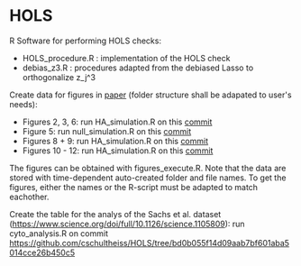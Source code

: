 # HOLS
R Software for performing HOLS checks:
- HOLS_procedure.R : implementation of the HOLS check
- debias_z3.R : procedures adapted from the debiased Lasso to orthogonalize z_j^3

Create data for figures in [paper](https://arxiv.org/abs/2109.14544) (folder structure shall be adapated to user's needs):
- Figures 2, 3, 6: run HA_simulation.R on this [commit](https://github.com/cschultheiss/HOLS/tree/268c18940cfbdb4ffc8aade09260fe606ebcb2d6)
- Figure 5: run null_simulation.R on this [commit](https://github.com/cschultheiss/HOLS/tree/e38e8ad8973370ebcc64fbfa128fc1e41357ecb0)
- Figures 8 + 9: run HA_simulation.R on this [commit](https://github.com/cschultheiss/HOLS/tree/429d1d05ccbdc48ef061951e4e165088bc5da88c)
- Figures 10 - 12: run HA_simulation.R on this [commit](https://github.com/cschultheiss/HOLS/tree/40d2fd795b70980083b011fc2c53388019d66675)

The figures can be obtained with figures_execute.R. Note that the data are stored with time-dependent auto-created folder and file names. To get the figures, either the names or the R-script must be adapted to match eachother.


Create the table for the analys of the Sachs et al. dataset (https://www.science.org/doi/full/10.1126/science.1105809): run cyto_analysis.R on commit https://github.com/cschultheiss/HOLS/tree/bd0b055f14d09aab7bf601aba5014cce26b450c5

